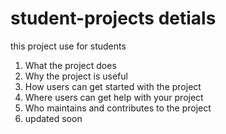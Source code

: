 # student-projects detials
this project use for students
1. What the project does
2. Why the project is useful
3. How users can get started with the project
4. Where users can get help with your project
5. Who maintains and contributes to the project
6. updated soon
